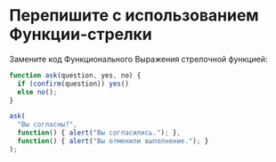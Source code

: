 
# Перепишите с использованием Функции-стрелки

Замените код Функционального Выражения стрелочной функцией:

```js run
function ask(question, yes, no) {
  if (confirm(question)) yes()
  else no();
}

ask(
  "Вы согласны?",
  function() { alert("Вы согласились."); },
  function() { alert("Вы отменили выполнение."); }
);
```
